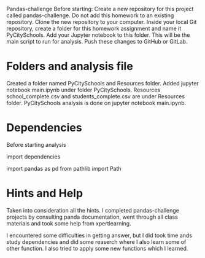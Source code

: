 Pandas-challenge 
Before starting:
Create a new repository for this project called pandas-challenge. Do not add this homework to an existing repository.
Clone the new repository to your computer.
Inside your local Git repository, create a folder for this homework assignment and name it PyCitySchools.
Add your Jupyter notebook to this folder. This will be the main script to run for analysis.
Push these changes to GitHub or GitLab.

# Folders and analysis file
Created a folder named PyCitySchools and Resources folder. Added jupyter notebook main.ipynb under folder PyCitySchools. Resources school_complete.csv and 
students_complete.csv are under Resources folder. PyCitySchools analysis is done on jupyter notebook main.ipynb.

 # Dependencies
Before starting analysis

import dependencies

import pandas as pd
from pathlib import Path

# Hints and Help
Taken into consideration all the hints. I completed pandas-challenge projects by consulting panda documentation, went through all class materials and took some help from xpertlearning.

I encountered some difficulties in getting answer, but I did took time ands study dependencies and did some reaserch where I also learn some of other function. I also tried to apply some new functions which I learned. 
 

